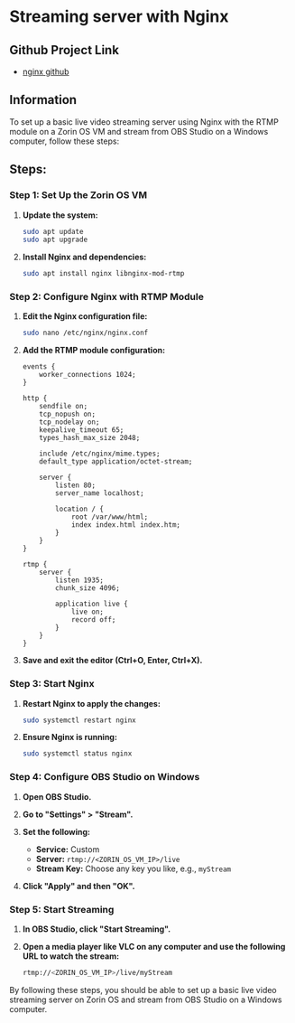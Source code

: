 # Streaming server with Nginx
## Github Project Link
- [nginx github](https://github.com/arut/nginx-rtmp-module)

## Information
To set up a basic live video streaming server using Nginx with the RTMP module on a Zorin OS VM and stream from OBS Studio on a Windows computer, follow these steps:

## Steps:
### Step 1: Set Up the Zorin OS VM

1. **Update the system:**
   ```sh
   sudo apt update
   sudo apt upgrade
   ```

2. **Install Nginx and dependencies:**
   ```sh
   sudo apt install nginx libnginx-mod-rtmp
   ```

### Step 2: Configure Nginx with RTMP Module

1. **Edit the Nginx configuration file:**
   ```sh
   sudo nano /etc/nginx/nginx.conf
   ```

2. **Add the RTMP module configuration:**
   ```nginx
   events {
       worker_connections 1024;
   }

   http {
       sendfile on;
       tcp_nopush on;
       tcp_nodelay on;
       keepalive_timeout 65;
       types_hash_max_size 2048;

       include /etc/nginx/mime.types;
       default_type application/octet-stream;

       server {
           listen 80;
           server_name localhost;

           location / {
               root /var/www/html;
               index index.html index.htm;
           }
       }
   }

   rtmp {
       server {
           listen 1935;
           chunk_size 4096;

           application live {
               live on;
               record off;
           }
       }
   }
   ```

3. **Save and exit the editor (Ctrl+O, Enter, Ctrl+X).**

### Step 3: Start Nginx

1. **Restart Nginx to apply the changes:**
   ```sh
   sudo systemctl restart nginx
   ```

2. **Ensure Nginx is running:**
   ```sh
   sudo systemctl status nginx
   ```

### Step 4: Configure OBS Studio on Windows

1. **Open OBS Studio.**

2. **Go to "Settings" > "Stream".**

3. **Set the following:**
   - **Service:** Custom
   - **Server:** `rtmp://<ZORIN_OS_VM_IP>/live`
   - **Stream Key:** Choose any key you like, e.g., `myStream`

4. **Click "Apply" and then "OK".**

### Step 5: Start Streaming

1. **In OBS Studio, click "Start Streaming".**

2. **Open a media player like VLC on any computer and use the following URL to watch the stream:**
   ```sh
   rtmp://<ZORIN_OS_VM_IP>/live/myStream
   ```

By following these steps, you should be able to set up a basic live video streaming server on Zorin OS and stream from OBS Studio on a Windows computer.